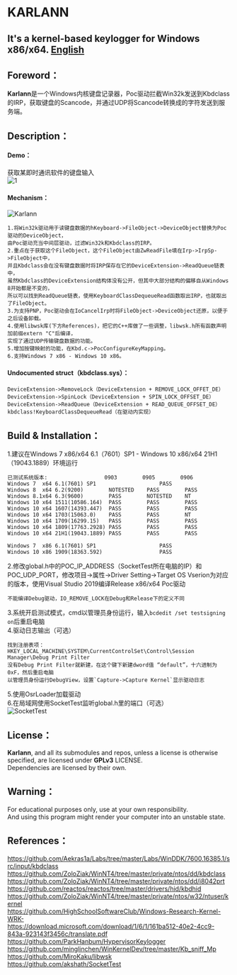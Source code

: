 # KARLANN
## It's a kernel-based keylogger for Windows x86/x64. <a href="https://github.com/hkx3upper/Karlann/wiki">English</a>  
## Foreword：
**Karlann**是一个Windows内核键盘记录器，Poc驱动拦截Win32k发送到Kbdclass的IRP，获取键盘的Scancode，并通过UDP将Scancode转换成的字符发送到服务端。  
## Description：
#### Demo：  
获取某即时通讯软件的键盘输入  
![1](https://user-images.githubusercontent.com/41336794/188272341-167188c8-aff0-4b7b-8110-2164a7362aef.gif)  
#### Mechanism：
![Karlann](https://user-images.githubusercontent.com/41336794/188293026-0bfcdd72-3e2d-47fe-b604-5458d8a710f9.jpg)    
```
1.将Win32k驱动用于读键盘数据的hKeyboard->FileObject->DeviceObject替换为Poc驱动的DeviceObject，
由Poc驱动充当中间层驱动，过滤Win32k和Kbdclass的IRP。  
2.重点在于获取这个FileObject，这个FileObject由ZwReadFile填在Irp->IrpSp->FileObject中，
并且Kbdclass会在没有键盘数据时将IRP保存在它的DeviceExtension->ReadQueue链表中，
虽然Kbdclass的DeviceExtension结构体没有公开，但其中大部分结构的偏移自从Windows 8开始都是不变的，
所以可以找到ReadQueue链表，使用KeyboardClassDequeueRead函数取出IRP，也就取出了FileObject。  
3.为支持PNP，Poc驱动会在IoCancelIrp时将FileObject->DeviceObject还原，以便于之后设备卸载。
4.使用libwsk库(下方References)，把它的C++库做了一些调整，libwsk.h所有函数声明加前缀extern "C"后编译，
实现了通过UDP传输键盘数据的功能。
5.增加按键映射的功能，在Kbd.c->PocConfigureKeyMapping。
6.支持Windows 7 x86 - Windows 10 x86。
```
#### Undocumented struct（kbdclass.sys）：
```
DeviceExtension->RemoveLock（DeviceExtension + REMOVE_LOCK_OFFET_DE）
DeviceExtension->SpinLock（DeviceExtension + SPIN_LOCK_OFFSET_DE）  
DeviceExtension->ReadQueue（DeviceExtension + READ_QUEUE_OFFSET_DE）  
kbdclass!KeyboardClassDequeueRead（在驱动内实现）  
```
## Build & Installation：
1.建议在Windows 7 x86/x64 6.1（7601）SP1 - Windows 10 x86/x64 21H1（19043.1889）环境运行  
```
已测试系统版本:                  0903        0905        0906
Windows 7  x64 6.1(7601) SP1			        PASS
Windows 8  x64 6.2(9200)        NOTESTED    PASS        PASS
Windows 8.1x64 6.3(9600)        PASS        NOTESTED    NT
Windows 10 x64 1511(10586.164)  PASS        PASS        PASS
Windows 10 x64 1607(14393.447)  PASS        PASS        PASS
Windows 10 x64 1703(15063.0)    PASS        PASS        NT
Windows 10 x64 1709(16299.15)   PASS        PASS        PASS
Windows 10 x64 1809(17763.2928) PASS        PASS        PASS
Windows 10 x64 21H1(19043.1889) PASS        PASS        PASS

Windows 7  x86 6.1(7601) SP1			        PASS
Windows 10 x86 1909(18363.592)			        PASS
```
2.修改global.h中的POC_IP_ADDRESS（SocketTest所在电脑的IP）和POC_UDP_PORT，修改项目->属性->Driver Setting->Target OS Vserion为对应的版本，使用Visual Studio 2019编译Release x86/x64 Poc驱动  
```
不能编译Debug驱动，IO_REMOVE_LOCK在Debug和Release下的定义不同
```
3.系统开启测试模式，cmd以管理员身份运行，输入`bcdedit /set testsigning on`后重启电脑  
4.驱动日志输出（可选）  
```
找到注册表项：HKEY_LOCAL_MACHINE\SYSTEM\CurrentControlSet\Control\Session Manager\Debug Print Filter  
没有Debug Print Filter就新建，在这个键下新建dword值 “default”，十六进制为0xF，然后重启电脑  
以管理员身份运行DebugView，设置`Capture->Capture Kernel`显示驱动日志  
```
5.使用OsrLoader加载驱动  
6.在局域网使用SocketTest监听global.h里的端口（可选）  
![SocketTest](https://user-images.githubusercontent.com/41336794/188532624-a1cb49bf-748e-4fe9-ae2a-f7c3f41f2996.JPG)
## License：
**Karlann**, and all its submodules and repos, unless a license is otherwise specified, are licensed under **GPLv3** LICENSE.  
Dependencies are licensed by their own.  
## Warning：
For educational purposes only, use at your own responsibility.  
And using this program might render your computer into an unstable state.  
## References：
https://github.com/Aekras1a/Labs/tree/master/Labs/WinDDK/7600.16385.1/src/input/kbdclass  
https://github.com/ZoloZiak/WinNT4/tree/master/private/ntos/dd/kbdclass  
https://github.com/ZoloZiak/WinNT4/tree/master/private/ntos/dd/i8042prt  
https://github.com/reactos/reactos/tree/master/drivers/hid/kbdhid  
https://github.com/ZoloZiak/WinNT4/tree/master/private/ntos/w32/ntuser/kernel  
https://github.com/HighSchoolSoftwareClub/Windows-Research-Kernel-WRK-  
https://download.microsoft.com/download/1/6/1/161ba512-40e2-4cc9-843a-923143f3456c/translate.pdf  
https://github.com/ParkHanbum/HypervisorKeylogger  
https://github.com/minglinchen/WinKernelDev/tree/master/Kb_sniff_Mp  
https://github.com/MiroKaku/libwsk  
https://github.com/akshath/SocketTest  
